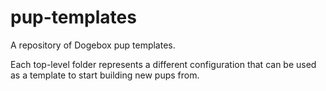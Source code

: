 # pup-templates

A repository of Dogebox pup templates.

Each top-level folder represents a different configuration that can be used as a template to start building new pups from.

